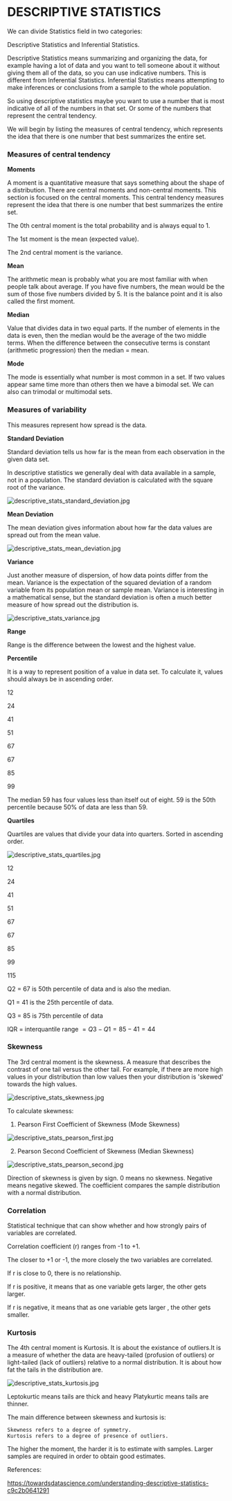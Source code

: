 # DESCRIPTIVE STATISTICS

We can divide Statistics field in two categories:
    
Descriptive Statistics and Inferential Statistics.

Descriptive Statistics means summarizing and organizing the data, for example having a lot of data and you want to tell someone about it without giving them all of the data, so you can use indicative numbers.
This is different from Inferential Statistics.
Inferential Statistics means attempting to make inferences  or conclusions from a sample to the whole population.

So using descriptive statistics maybe you want to use a number that is most indicative of all of the numbers in that set. Or some of the numbers that represent the central tendency.

We will begin by listing the measures of central tendency, which represents the idea that there is one number that best summarizes the entire set.

### Measures of central tendency

**Moments**

A moment is a quantitative measure that says something about the shape of a distribution. There are central moments and non-central moments. This section is focused on the central moments. This central tendency measures represent the idea that there is one number that best summarizes the entire set.

The 0th central moment is the total probability and is always equal to 1.

The 1st moment is the mean (expected value).

The 2nd central moment is the variance.

**Mean**

The arithmetic mean is probably what you are most familiar with when people talk about average.
If you have five numbers, the mean would be the sum of those five numbers divided by 5. It is the balance point and it is also called the first moment.

**Median**

Value that divides data in two equal parts. If the number of elements in the data is even, then the median would be the average of the two middle terms.
When the difference between the consecutive terms is constant (arithmetic progression) then the median = mean.

**Mode**

The mode is essentially what number is most common in a set. If two values appear same time more than others then we have a bimodal set. We can also can trimodal or multimodal sets.

### Measures of variability

This measures represent how spread is the data.

**Standard Deviation**

Standard deviation tells us how far is the mean from each observation in the given data set.

In descriptive statistics we generally deal with data available in a sample, not in a population. The standard deviation is calculated with the square root of the variance.

![descriptive_stats_standard_deviation.jpg](https://github.com/4GeeksAcademy/machine-learning-content/blob/master/assets/descriptive_stats_standard_deviation.jpg?raw=true)

**Mean Deviation**

The mean deviation gives information about how far the data values are spread out from the mean value.

![descriptive_stats_mean_deviation.jpg](https://github.com/4GeeksAcademy/machine-learning-content/blob/master/assets/descriptive_stats_mean_deviation.jpg?raw=true)

**Variance**

Just another measure of dispersion, of how data points differ from the mean. Variance is the expectation of the squared deviation of a random variable from its population mean or sample mean. Variance is interesting in a mathematical sense, but the standard deviation is often a much better measure of how spread out the distribution is.

![descriptive_stats_variance.jpg](https://github.com/4GeeksAcademy/machine-learning-content/blob/master/assets/descriptive_stats_variance.jpg?raw=true)

**Range**

Range is the difference between the lowest and the highest value.

**Percentile**

It is a way to represent position of a value in data set. To calculate it,  values should always be in ascending order.

12  

24

41   

51  

67  

67   

85   

99

The median 59 has four values less than itself out of eight. 59 is the 50th percentile because 50% of data are less than 59.

**Quartiles**

Quartiles are values that divide your data into quarters. Sorted in ascending order.

![descriptive_stats_quartiles.jpg](https://github.com/4GeeksAcademy/machine-learning-content/blob/master/assets/descriptive_stats_quartiles.jpg?raw=true)

12

24

41

51

67

67

85

99

115

Q2 = 67 is 50th percentile of data and is also the median.

Q1 = 41 is the 25th percentile of data.

Q3 = 85 is 75th percentile of data

IQR = interquantile range $= Q3 - Q1 = 85 - 41 = 44$
                

### Skewness

The 3rd central moment is the skewness. A measure that describes the contrast of one tail versus the other tail. For example, if there are more high values in your distribution than low values then your distribution is 'skewed' towards the high values.

![descriptive_stats_skewness.jpg](https://github.com/4GeeksAcademy/machine-learning-content/blob/master/assets/descriptive_stats_skewness.jpg?raw=true)

To calculate skewness:

1. Pearson First Coefficient of Skewness (Mode Skewness) 

![descriptive_stats_pearson_first.jpg](https://github.com/4GeeksAcademy/machine-learning-content/blob/master/assets/descriptive_stats_pearson_first.jpg?raw=true)

2. Pearson Second Coefficient of Skewness (Median Skewness)

![descriptive_stats_pearson_second.jpg](https://github.com/4GeeksAcademy/machine-learning-content/blob/master/assets/descriptive_stats_pearson_second.jpg?raw=true)

Direction of skewness is given by sign. 0 means no skewness. Negative means negative skewed.
The coefficient compares the sample distribution with a normal distribution.

### Correlation

Statistical technique that can show whether and how strongly pairs of variables are correlated.

Correlation coefficient (r) ranges from -1 to +1.

The closer to +1 or -1, the more closely the two variables are correlated.

If r is close to 0, there is no relationship.

If r is positive, it means that as one variable gets larger, the other gets larger.

If r is negative, it means that as one variable gets larger , the other gets smaller.

### Kurtosis

The 4th central moment is Kurtosis. It is about the existance of outliers.It is a measure of whether the data are heavy-tailed (profusion of outliers) or light-tailed (lack of outliers) relative to a normal distribution. It is about how fat the tails in the distribution are.

![descriptive_stats_kurtosis.jpg](https://github.com/4GeeksAcademy/machine-learning-content/blob/master/assets/descriptive_stats_kurtosis.jpg?raw=true)

Leptokurtic means tails are thick and heavy
Platykurtic means tails are thinner.

The main difference between skewness and kurtosis is:
    
    Skewness refers to a degree of symmetry.
    Kurtosis refers to a degree of presence of outliers.

The higher the moment, the harder it is to estimate with samples. Larger samples are required in order to obtain good estimates.

References:

https://towardsdatascience.com/understanding-descriptive-statistics-c9c2b0641291

